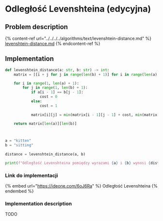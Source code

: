 # Odległość Levenshteina (edycyjna)

## Problem description

{% content-ref url="../../../../algorithms/text/levenshtein-distance.md" %}
[levenshtein-distance.md](../../../../algorithms/text/levenshtein-distance.md)
{% endcontent-ref %}

## Implementation

```python
def levenshtein_distance(a: str, b: str) -> int:
    matrix = [[i + j for j in range(len(b) + 1)] for i in range(len(a) + 1)]

    for i in range(1, len(a) + 1):
        for j in range(1, len(b) + 1):
            if a[i - 1] == b[j - 1]:
                cost = 0
            else:
                cost = 1
                
            matrix[i][j] = min(matrix[i - 1][j - 1] + cost, min(matrix[i - 1][j] + 1, matrix[i][j - 1] + 1))

    return matrix[len(a)][len(b)]



a = "kitten"
b = "sitting"
    
distance = levenshtein_distance(a, b)

print(f"Odległość Levenshteina pomiędzy wyrazami {a} i {b} wynosi {distance}")
```

### Link do implementacji

{% embed url="https://ideone.com/6oJ6Ra" %}
Odległość Levenshteina
{% endembed %}

### Implementation description

TODO


